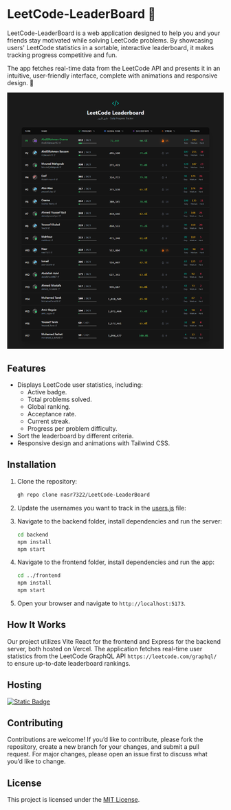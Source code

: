 # LeetCode-LeaderBoard 🚀

LeetCode-LeaderBoard is a web application designed to help you and your friends stay motivated while solving LeetCode problems. By showcasing users' LeetCode statistics in a sortable, interactive leaderboard, it makes tracking progress competitive and fun.

The app fetches real-time data from the LeetCode API and presents it in an intuitive, user-friendly interface, complete with animations and responsive design. 🌟

![LeetCode Leaderboard UI](./images/Ui.png)

## Features

- Displays LeetCode user statistics, including:
    - Active badge.
    - Total problems solved.
    - Global ranking.
    - Acceptance rate.
    - Current streak.
    - Progress per problem difficulty.
- Sort the leaderboard by different criteria.
- Responsive design and animations with Tailwind CSS.

## Installation

1. Clone the repository:
    ```sh
    gh repo clone nasr7322/LeetCode-LeaderBoard
    ```

2. Update the usernames you want to track in the [users.js](backend/data/users.js) file:

3. Navigate to the backend folder, install dependencies and run the server:
    ```sh
    cd backend
    npm install
    npm start
    ```

4. Navigate to the frontend folder, install dependencies and run the app:
    ```sh
    cd ../frontend
    npm install
    npm start
    ```

5. Open your browser and navigate to `http://localhost:5173`.

## How It Works

Our project utilizes Vite React for the frontend and Express for the backend server, both hosted on Vercel. The application fetches real-time user statistics from the LeetCode GraphQL API `https://leetcode.com/graphql/` to ensure up-to-date leaderboard rankings.

## Hosting

[![Static Badge](https://img.shields.io/badge/Hosted_on-Vercel-black%3Flogo%3Dvercel)](https://leet-code-leader-board.vercel.app/)

## Contributing
Contributions are welcome! If you’d like to contribute, please fork the repository, create a new branch for your changes, and submit a pull request. For major changes, please open an issue first to discuss what you’d like to change.

## License

This project is licensed under the [MIT License](./LICENSE).